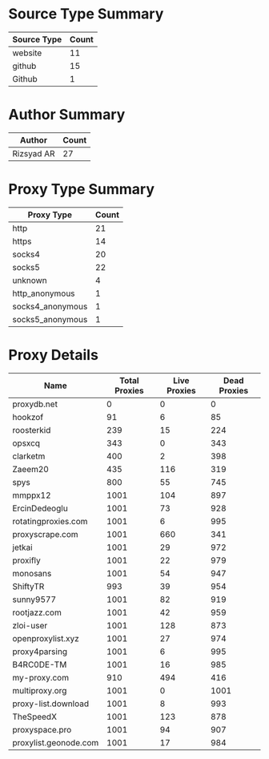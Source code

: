 # Source Type Summary

| Source Type | Count |
|-------------|-------|
| website | 11 |
| github | 15 |
| Github | 1 |


# Author Summary

| Author | Count |
|--------|-------|
| Rizsyad AR | 27 |


# Proxy Type Summary

| Proxy Type | Count |
|------------|-------|
| http | 21 |
| https | 14 |
| socks4 | 20 |
| socks5 | 22 |
| unknown | 4 |
| http_anonymous | 1 |
| socks4_anonymous | 1 |
| socks5_anonymous | 1 |


# Proxy Details

| Name | Total Proxies | Live Proxies | Dead Proxies |
|------|---------------|--------------|---------------|
| proxydb.net | 0 | 0 | 0 |
| hookzof | 91 | 6 | 85 |
| roosterkid | 239 | 15 | 224 |
| opsxcq | 343 | 0 | 343 |
| clarketm | 400 | 2 | 398 |
| Zaeem20 | 435 | 116 | 319 |
| spys | 800 | 55 | 745 |
| mmppx12 | 1001 | 104 | 897 |
| ErcinDedeoglu | 1001 | 73 | 928 |
| rotatingproxies.com | 1001 | 6 | 995 |
| proxyscrape.com | 1001 | 660 | 341 |
| jetkai | 1001 | 29 | 972 |
| proxifly | 1001 | 22 | 979 |
| monosans | 1001 | 54 | 947 |
| ShiftyTR | 993 | 39 | 954 |
| sunny9577 | 1001 | 82 | 919 |
| rootjazz.com | 1001 | 42 | 959 |
| zloi-user | 1001 | 128 | 873 |
| openproxylist.xyz | 1001 | 27 | 974 |
| proxy4parsing | 1001 | 6 | 995 |
| B4RC0DE-TM | 1001 | 16 | 985 |
| my-proxy.com | 910 | 494 | 416 |
| multiproxy.org | 1001 | 0 | 1001 |
| proxy-list.download | 1001 | 8 | 993 |
| TheSpeedX | 1001 | 123 | 878 |
| proxyspace.pro | 1001 | 94 | 907 |
| proxylist.geonode.com | 1001 | 17 | 984 |
